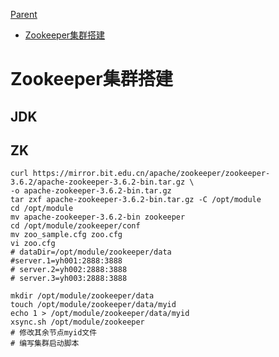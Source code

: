 [Parent](../README.md)
<!-- START doctoc generated TOC please keep comment here to allow auto update -->
<!-- DON'T EDIT THIS SECTION, INSTEAD RE-RUN doctoc TO UPDATE -->

- [Zookeeper集群搭建](#zookeeper%E9%9B%86%E7%BE%A4%E6%90%AD%E5%BB%BA)

<!-- END doctoc generated TOC please keep comment here to allow auto update -->


# Zookeeper集群搭建

## JDK

## ZK

```shell script
curl https://mirror.bit.edu.cn/apache/zookeeper/zookeeper-3.6.2/apache-zookeeper-3.6.2-bin.tar.gz \
-o apache-zookeeper-3.6.2-bin.tar.gz
tar zxf apache-zookeeper-3.6.2-bin.tar.gz -C /opt/module
cd /opt/module
mv apache-zookeeper-3.6.2-bin zookeeper
cd /opt/module/zookeeper/conf
mv zoo_sample.cfg zoo.cfg
vi zoo.cfg
# dataDir=/opt/module/zookeeper/data
#server.1=yh001:2888:3888
# server.2=yh002:2888:3888
# server.3=yh003:2888:3888

mkdir /opt/module/zookeeper/data
touch /opt/module/zookeeper/data/myid
echo 1 > /opt/module/zookeeper/data/myid
xsync.sh /opt/module/zookeeper
# 修改其余节点myid文件
# 编写集群启动脚本
```
